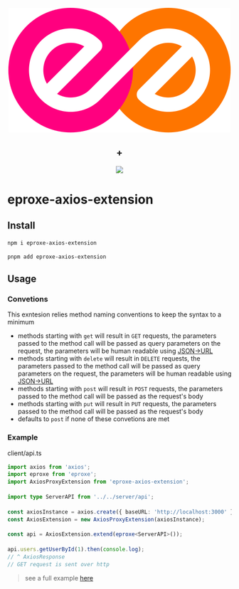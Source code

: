 <p align="center">
	<img src="../../images/eproxe.svg"/>
</p>
	<h2 align="center">+</h2>
<p align="center">
	<img width="400px" src="https://camo.githubusercontent.com/272811d860f3fab0dd8ff0690e2ca36afbf0c96ad44100b8d42dfdce8511679b/68747470733a2f2f6178696f732d687474702e636f6d2f6173736574732f6c6f676f2e737667"/>
</p>

# eproxe-axios-extension

## Install

```bash
npm i eproxe-axios-extension
```

```bash
pnpm add eproxe-axios-extension
```

## Usage

### Convetions

This exntesion relies method naming conventions to keep the syntax to a minimum

-   methods starting with `get` will result in `GET` requests, the parameters passed to the method call will be passed as query parameters on the request, the parameters will be human readable using [JSON->URL](https://jsonurl.org/)
-   methods starting with `delete` will result in `DELETE` requests, the parameters passed to the method call will be passed as query parameters on the request, the parameters will be human readable using [JSON->URL](https://jsonurl.org/)
-   methods starting with `post` will result in `POST` requests, the parameters passed to the method call will be passed as the request's body
-   methods starting with `put` will result in `PUT` requests, the parameters passed to the method call will be passed as the request's body
-   defaults to `post` if none of these convetions are met

### Example

client/api.ts

```ts
import axios from 'axios';
import eproxe from 'eproxe';
import AxiosProxyExtension from 'eproxe-axios-extension';

import type ServerAPI from '../../server/api';

const axiosInstance = axios.create({ baseURL: 'http://localhost:3000' });
const AxiosExtension = new AxiosProxyExtension(axiosInstance);

const api = AxiosExtension.extend(eproxe<ServerAPI>());

api.users.getUserById(1).then(console.log);
// ^ AxiosResponse
// GET request is sent over http
```

> see a full example [here](../../example/README.md)

